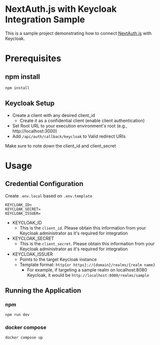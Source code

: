 # NextAuth.js with Keycloak Integration Sample

This is a sample project demonstrating how to connect [NextAuth.js](https://next-auth.js.org/) with Keycloak.

# Prerequisites

## npm install
```bash
npm install 
```

## Keycloak Setup
- Create a client with any desired client_id
  - Create it as a confidential client (enable client authentication)
- Set Root URL to your execution environment's root (e.g., http://localhost:3000)
- Add `/api/auth/callback/keycloak` to Valid redirect URIs

Make sure to note down the client_id and client_secret

# Usage

## Credential Configuration
Create `.env.local` based on `.env.template`

```
KEYCLOAK_ID=
KEYCLOAK_SECRET=
KEYCLOAK_ISSUER=
```

- KEYCLOAK_ID 
  - This is the `client_id`. Please obtain this information from your Keycloak administrator as it's required for integration
- KEYCLOAK_SECRET 
  - This is the `client_secret`. Please obtain this information from your Keycloak administrator as it's required for integration
- KEYCLOAK_ISSUER
  - Points to the target Keycloak instance
  - Template format: `http{or https}://{domain}/realms/{realm name}`
    - For example, if targeting a sample realm on localhost:8080 Keycloak, it would be `http://localhost:8080/realms/sample`

## Running the Application

### npm 

```bash
npm run dev
```

### docker compose

```bash
docker compose up
```

